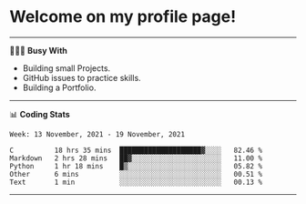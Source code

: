 # Welcome on my profile page!
<!-- print(("dralla"[::-1]+"s").capitalize()) -->

---
👨🏻‍💻 **Busy With**
* Building small Projects.
* GitHub issues to practice skills.
* Building a Portfolio.

---
📊 **Coding Stats**
<!--START_SECTION:waka-->
```text
Week: 13 November, 2021 - 19 November, 2021

C          18 hrs 35 mins  ████████████████████▓░░░░   82.46 % 
Markdown   2 hrs 28 mins   ██▓░░░░░░░░░░░░░░░░░░░░░░   11.00 % 
Python     1 hr 18 mins    █▒░░░░░░░░░░░░░░░░░░░░░░░   05.82 % 
Other      6 mins          ░░░░░░░░░░░░░░░░░░░░░░░░░   00.51 % 
Text       1 min           ░░░░░░░░░░░░░░░░░░░░░░░░░   00.13 % 
```
<!--END_SECTION:waka-->
---
